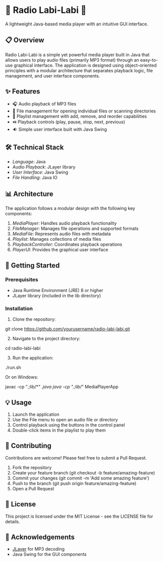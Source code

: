 # 🎵 Radio Labi-Labi 🎵

A lightweight Java-based media player with an intuitive GUI interface.

## 📋 Overview

Radio Labi-Labi is a simple yet powerful media player built in Java that allows users to play audio files (primarily MP3 format) through an easy-to-use graphical interface. The application is designed using object-oriented principles with a modular architecture that separates playback logic, file management, and user interface components.

## ✨ Features

- 🎧 Audio playback of MP3 files
- 📂 File management for opening individual files or scanning directories
- 📑 Playlist management with add, remove, and reorder capabilities
- ⏯️ Playback controls (play, pause, stop, next, previous)
- 🔉 Simple user interface built with Java Swing

## 🛠️ Technical Stack

- *Language*: Java
- *Audio Playback*: JLayer library
- *User Interface*: Java Swing
- *File Handling*: Java IO

## 📊 Architecture

The application follows a modular design with the following key components:

1. *MediaPlayer*: Handles audio playback functionality
2. *FileManager*: Manages file operations and supported formats
3. *MediaFile*: Represents audio files with metadata
4. *Playlist*: Manages collections of media files
5. *PlaybackController*: Coordinates playback operations
6. *PlayerUI*: Provides the graphical user interface

## 🚀 Getting Started

### Prerequisites

- Java Runtime Environment (JRE) 8 or higher
- JLayer library (included in the lib directory)

### Installation

1. Clone the repository:

git clone https://github.com/yourusername/radio-labi-labi.git


2. Navigate to the project directory:

cd radio-labi-labi


3. Run the application:

./run.sh

Or on Windows:

javac -cp ".;lib/*" *.java
java -cp ".;lib/*" MediaPlayerApp


## 💡 Usage

1. Launch the application
2. Use the File menu to open an audio file or directory
3. Control playback using the buttons in the control panel
4. Double-click items in the playlist to play them

## 🤝 Contributing

Contributions are welcome! Please feel free to submit a Pull Request.

1. Fork the repository
2. Create your feature branch (git checkout -b feature/amazing-feature)
3. Commit your changes (git commit -m 'Add some amazing feature')
4. Push to the branch (git push origin feature/amazing-feature)
5. Open a Pull Request

## 📝 License

This project is licensed under the MIT License - see the LICENSE file for details.

## 👏 Acknowledgements

- [JLayer](http://www.javazoom.net/javalayer/javalayer.html) for MP3 decoding
- Java Swing for the GUI components
